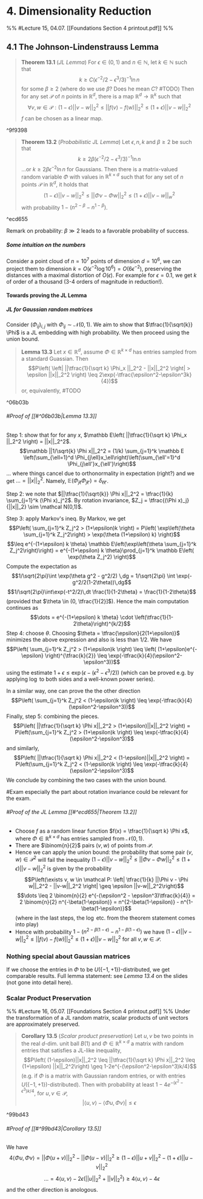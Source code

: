 # 4. Dimensionality Reduction
%% #Lecture 15, 04.07. [[Foundations Section 4 printout.pdf]] %%
## 4.1 The Johnson-Lindenstrauss Lemma

> **Theorem 13.1** (*JL Lemma*)
> For $\epsilon \in (0, 1)$ and $n \in \mathbb N$, let $k \in \mathbb N$ such that $$k \geq C(\epsilon^{-2}/2 - \epsilon^3/3)^{-1} \ln n$$
> for some $\beta \geq 2$ (where do we use $\beta$? Does he mean $C$? #TODO)
> Then for any set $\mathcal P$ of $n$ points in $\mathbb R^d$, there is a map $\mathbb R^d \to \mathbb R^k$ such that
> $$\forall v,w \in \mathcal P: (1-\epsilon)||v-w||_2^2 \leq ||f(v) - f(w)||_2^2 \leq (1+\epsilon)||v-w||_2^2$$
> $f$ can be chosen as a linear map.

^9f9398

>**Theorem 13.2** (*Probabilistic JL Lemma*)
> Let $\epsilon, n, k$ and $\beta \geq 2$ be such that
> $$k \geq 2\beta(\epsilon^{-2}/2 - \epsilon^3/3)^{-1} \ln n$$
> ...or $k \geq 2 \beta \epsilon^{-2} \ln n$ for Gaussians.
> Then there is a matrix-valued random variable $\Phi$ with values in $\mathbb R^{k \times d}$ such that for any set of $n$ points $\mathcal P$ in $\mathbb R^d$, it holds that
> $$(1-\epsilon) ||v-w||_2^2 \leq ||\Phi v - \Phi w||_2^2 \leq (1+\epsilon) ||v-w||_w^2$$
> with probability $1-(n^{2-\beta} - n^{1-\beta})$.

^ecd655

Remark on probability: $\beta \gg 2$ leads to a favorable probability of success.

##### Some intuition on the numbers
Consider a point cloud of $n=10^7$ points of dimension $d=10^6$, we can project them to dimension $k = O(\epsilon^{-2} \log 10^6) = O(6 \epsilon^{-2})$, preserving the distances with a maximal distortion of $O(\epsilon)$. For example for $\epsilon = 0.1$, we get $k$ of order of a thousand (3-4 orders of magnitude in reduction!).

#### Towards proving the JL Lemma
##### JL for Gaussian random matrices
Consider $(\Phi_{ij})_{i,j}$ with $\Phi_{ij} \sim \mathcal N(0, 1)$. We aim to show that $\tfrac{1}{\sqrt{k}} \Phi$ is a JL embedding with high probability. We then proceed using the union bound.

> **Lemma 13.3**
> Let $x \in \mathbb R^d$, assume $\Phi \in \mathbb R^{k\times d}$ has entries sampled from a standard Guassian. Then
> $$P\left( \left| ||\tfrac{1}{\sqrt k} \Phi_x ||_2^2 - ||x||_2^2 \right| > \epsilon ||x||_2^2 \right) \leq 2\exp(-\tfrac{\epsilon^2-\epsilon^3k}{4})$$ or, equivalently, #TODO 

^06b03b

###### #Proof of [[#^06b03b|Lemma 13.3]]
Step 1: show that for for any $x$, $\mathbb E\left( ||\tfrac{1}{\sqrt k} \Phi_x ||_2^2 \right) = ||x||_2^2$.
$$\mathbb ||1/\sqrt{k} \Phi x||_2^2
= (1/k) \sum_{j=1}^k \mathbb E \left(\sum_{\ell=1}^d \Phi_{j\ell}x_\ell\right)\left(\sum_{\ell'=1}^d \Phi_{j\ell'}x_{\ell'}\right)$$
... where things cancel due to orthonormality in expectation (right?) and we get $\dots = ||x||_2^2$. Namely, $\mathbb E(\Phi_{j\ell} \Phi_{j\ell'}) = \delta_{\ell \ell'}$.

Step 2: we note that $||\tfrac{1}{\sqrt{k}} \Phi x||_2^2 = \tfrac{1}{k} \sum_{j=1}^k (\Phi x)_j^2$. By rotation invariance, $Z_j = \tfrac{(\Phi x)_j}{||x||_2} \sim \mathcal N(0,1)$.

Step 3: apply Markov's ineq. By Markov, we get 
$$P\left( \sum_{j=1}^k Z_j^2 > (1+\epsilon)k \right)
= P\left( \exp\left(\theta \sum_{j=1}^k Z_j^2\right) > \exp(\theta (1+\epsilon) k)  \right)$$
$$\leq e^{-(1+\epsilon) k \theta} \mathbb E\left(\exp\left(\theta \sum_{j=1}^k Z_j^2\right)\right)
= e^{-(1+\epsilon) k \theta}\prod_{j=1}^k \mathbb E\left( \exp(\theta Z_j^2) \right)$$
Compute the expectation as $$1/\sqrt{2\pi}\int \exp(\theta g^2 - g^2/2) \,dg = 1/\sqrt{2\pi} \int \exp(-g^2/2(1-2\theta))\,dg$$
$$1/\sqrt{2\pi}\int\exp(-t^2/2)\,dt \frac{1}{1-2\theta} = \frac{1}{1-2\theta}$$
(provided that $\theta \in (0, \tfrac{1}{2}]$). Hence the main computation continues as
$$\dots = e^{-(1+\epsilon) k \theta} \cdot \left(\tfrac{1}{1-2\theta}\right)^{k/2}$$
Step 4: choose $\theta$.  Choosing $\theta = \tfrac{\epsilon}{2(1+\epsilon)}$ minimizes the above expression and also is less than $1/2$. We have
$$P\left( \sum_{j=1}^k Z_j^2 > (1+\epsilon)k \right) \leq \left( (1+\epsilon)e^{-\epsilon} \right)^{\tfrac{k}{2}} \leq \exp(-\tfrac{k}{4}(\epsilon^2-\epsilon^3))$$
using the estimate $1+\epsilon \leq \exp(\epsilon-(\epsilon^2 - \epsilon^3/2))$ (which can be proved e.g. by applying $\log$ to both sides and a well-known power series).

In a similar way, one can prove the the other direction $$P\left( \sum_{j=1}^k Z_j^2 < (1-\epsilon)k \right) \leq \exp(-\tfrac{k}{4}(\epsilon^2-\epsilon^3))$$
Finally, step 5: combining the pieces.
$$P\left( ||\tfrac{1}{\sqrt k} \Phi x||_2^2 > (1+\epsilon)||x||_2^2 \right) = P\left(\sum_{j=1}^k Z_j^2 > (1+\epsilon)k \right) \leq \exp(-\tfrac{k}{4} (\epsilon^2-\epsilon^3)$$
and similarly, $$P\left( ||\tfrac{1}{\sqrt k} \Phi x||_2^2 < (1-\epsilon)||x||_2^2 \right) = P\left(\sum_{j=1}^k Z_j^2 < (1-\epsilon)k \right) \leq \exp(-\tfrac{k}{4} (\epsilon^2-\epsilon^3)$$
We conclude by combining the two cases with the union bound.

#Exam especially the part about rotation invariance could be relevant for the exam.

###### #Proof of the JL Lemma [[#^ecd655|Theorem 13.2]]
- Choose $f$ as a random linear function $f(x) = \tfrac{1}{\sqrt k} \Phi x$, where $\Phi \in \mathbb R^{k\times d}$ has entries sampled from $\mathcal N(0, 1)$.
- There are $\binom{n}{2}$ pairs $(v, w)$ of points from $\mathcal P$.
- Hence we can apply the union bound: the probability that some pair $(v, w) \in \mathcal P^2$ will fail the inequality $(1-\epsilon)||v-w||_2^2 \leq ||\Phi v - \Phi w||_2^2 \leq (1+\epsilon)||v-w||_2^2$ is given by the probability $$P\left(\exists v, w \in \mathcal P: \left| \tfrac{1}{k} ||\Phi v - \Phi w||_2^2 - ||v-w||_2^2 \right| \geq \epsilon ||v-w||_2^2\right)$$ $$\dots \leq 2 \binom{n}{2} e^{-(\epsilon^2 - \epsilon^3)\tfrac{k}{4}} = 2 \binom{n}{2} n^{-\beta(1-\epsilon)} = n^{2-\beta(1-\epsilon)} - n^{1-\beta(1-\epsilon)}$$ (where in the last steps, the $\log$ etc. from the theorem statement comes into play)
- Hence with probability $1-(n^{2-\beta(1-\epsilon)} - n^{1-\beta(1-\epsilon)})$ we have $(1-\epsilon) ||v-w||_2^2 \leq ||f(v) - f(w)||_2^2 \leq (1+\epsilon)||v-w||_2^2$ for all $v, w \in \mathcal P$.

### Nothing special about Gaussian matrices
If we choose the entries in $\Phi$ to be $U(\{-1, +1\})$-distributed, we get comparable results. Full lemma statement: see *Lemma 13.4* on the slides (not gone into detail here).

### Scalar Product Preservation
%% #Lecture 16, 05.07. [[Foundations Section 4 printout.pdf]] %%
Under the transformation of a JL random matrix, scalar products of unit vectors are approximately preserved.

> **Corollary 13.5** (*Scalar product preservation*)
> Let $u, v$ be two points in the real $d$-dim. unit ball $B(1)$ and $\Phi \in \mathbb R^{k\times d}$ a matrix with random entries that satisfies a JL-like inequality,
> $$P\left( (1-\epsilon)||x||_2^2 \leq ||\tfrac{1}{\sqrt k} \Phi x||_2^2 \leq (1+\epsilon) ||x||_2^2\right) \geq 1-2e^{-(\epsilon^2-\epsilon^3)k/4}$$
> (e.g. if $\Phi$ is a matrix with Gaussian random entries, or with entries $U(\{-1, +1\})$-distributed).
> Then with probability at least $1 - 4e^{-(\epsilon^2 - \epsilon^3)k/4}$, for $u, v \in \mathcal P$, $$|\langle u, v \rangle - \langle \Phi u, \Phi v \rangle | \leq \epsilon$$

^99bd43
###### #Proof of [[#^99bd43|Corollary 13.5]]
We have
$$4 \langle \Phi u, \Phi v\rangle = ||\Phi (u+v)||_2^2 - ||\Phi(u-v)||_2^2
\geq (1-\epsilon)||u+v||_2^2 - (1+\epsilon) ||u-v||_2^2$$$$\dots = 4 \langle u, v \rangle - 2 \epsilon (||u||_2^2 + ||v||_2^2)
\geq 4 \langle u, v \rangle - 4 \epsilon$$
and the other direction is anologous.